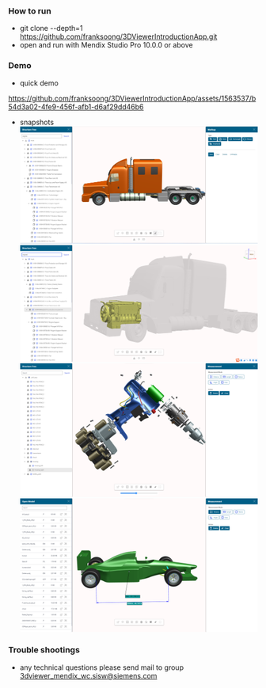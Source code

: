 ### How to run
- git clone --depth=1 https://github.com/franksoong/3DViewerIntroductionApp.git
- open and run with Mendix Studio Pro 10.0.0 or above

### Demo
- quick demo

https://github.com/franksoong/3DViewerIntroductionApp/assets/1563537/b54d3a02-4fe9-456f-afb1-d6af29dd46b6
<!-- <video width="320" height="240" controls>
  <source src="./snapshots/introduction.mp4" type="video/mp4">
</video> -->

- snapshots
![image](./snapshots/intro1.png)
![image](./snapshots/intro2.png)
![image](./snapshots/intro3.png)
![image](./snapshots/intro4.png)
<!-- ![open a model in shattered JT files](./snapshots/open%20a%20model%20in%20shattered%20JT%20files.mp4) -->

### Trouble shootings
- any technical questions please send mail to group 3dviewer_mendix_wc.sisw@siemens.com
